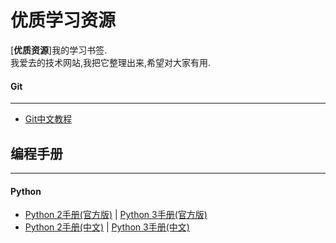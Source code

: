 # 优质学习资源
[**优质资源**]我的学习书签.<br>
我爱去的技术网站,我把它整理出来,希望对大家有用.
#### Git
***
* [Git中文教程][1]

## 编程手册
***
#### Python
* [Python 2手册(官方版)][2] | [Python 3手册(官方版)][3]
* [Python 2手册(中文)][4] | [Python 3手册(中文)][5]



[1]: http://git-scm.com/book/zh/v1
[2]: https://docs.python.org/2/tutorial/index.html
[3]: https://docs.python.org/3/tutorial/index.html
[4]: http://www.pythondoc.com/pythontutorial27/index.html
[5]: http://www.pythondoc.com/pythontutorial3/index.html 


